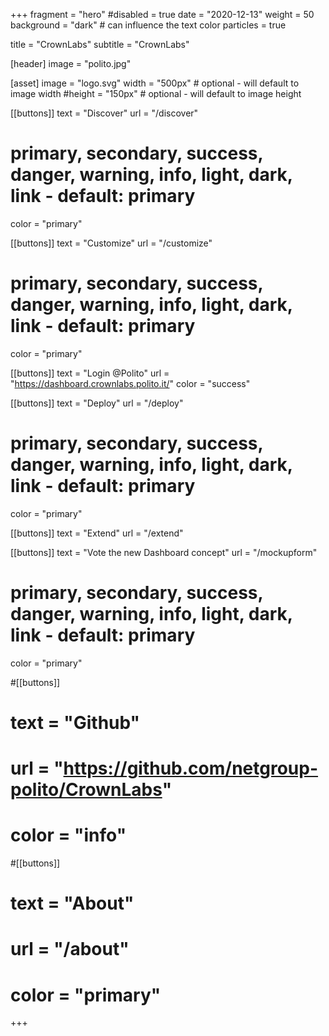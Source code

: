 +++
fragment = "hero"
#disabled = true
date = "2020-12-13"
weight = 50
background = "dark" # can influence the text color
particles = true

title = "CrownLabs"
subtitle = "CrownLabs"

[header]
  image = "polito.jpg"

[asset]
  image = "logo.svg"
  width = "500px" # optional - will default to image width
  #height = "150px" # optional - will default to image height

[[buttons]]
  text = "Discover"
  url = "/discover"
# primary, secondary, success, danger, warning, info, light, dark, link - default: primary
  color = "primary" 

[[buttons]]
  text = "Customize"
  url = "/customize"
# primary, secondary, success, danger, warning, info, light, dark, link - default: primary
  color = "primary" 

[[buttons]]
  text = "Login @Polito"
  url = "https://dashboard.crownlabs.polito.it/"
  color = "success"

[[buttons]]
  text = "Deploy"
  url = "/deploy"
# primary, secondary, success, danger, warning, info, light, dark, link - default: primary
  color = "primary" 

[[buttons]]
  text = "Extend"
  url = "/extend"

[[buttons]]
  text = "Vote the new Dashboard concept"
  url = "/mockupform"
  
# primary, secondary, success, danger, warning, info, light, dark, link - default: primary
  color = "primary" 

#[[buttons]]
#  text = "Github"
#  url = "https://github.com/netgroup-polito/CrownLabs"
#  color = "info"

#[[buttons]]
#  text = "About"
#  url = "/about"
#  color = "primary"

+++
